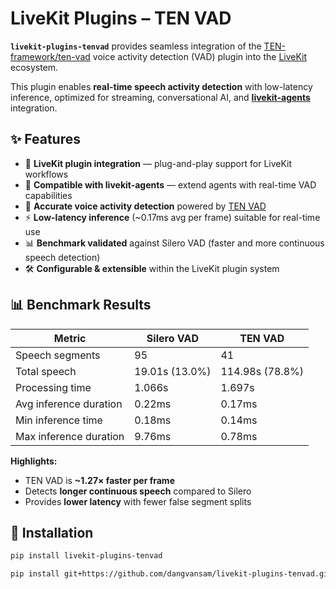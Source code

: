 # LiveKit Plugins – TEN VAD  

**`livekit-plugins-tenvad`** provides seamless integration of the [TEN-framework/ten-vad](https://github.com/TEN-framework/ten-vad) voice activity detection (VAD) plugin into the [LiveKit](https://github.com/livekit) ecosystem.  

This plugin enables **real-time speech activity detection** with low-latency inference, optimized for streaming, conversational AI, and **[livekit-agents](https://github.com/livekit/agents)** integration.  

## ✨ Features  
- 🔌 **LiveKit plugin integration** — plug-and-play support for LiveKit workflows  
- 🤖 **Compatible with livekit-agents** — extend agents with real-time VAD capabilities  
- 🎤 **Accurate voice activity detection** powered by [TEN VAD](https://github.com/TEN-framework/ten-vad)  
- ⚡ **Low-latency inference** (~0.17ms avg per frame) suitable for real-time use  
- 📊 **Benchmark validated** against Silero VAD (faster and more continuous speech detection)  
- 🛠️ **Configurable & extensible** within the LiveKit plugin system  

## 📊 Benchmark Results  

| Metric                  | Silero VAD                | TEN VAD                  |
|--------------------------|---------------------------|--------------------------|
| Speech segments          | 95                        | 41                       |
| Total speech             | 19.01s (13.0%)            | 114.98s (78.8%)          |
| Processing time          | 1.066s                    | 1.697s                   |
| Avg inference duration   | 0.22ms                    | 0.17ms                   |
| Min inference time       | 0.18ms                    | 0.14ms                   |
| Max inference duration   | 9.76ms                    | 0.78ms                   |

**Highlights:**  
- TEN VAD is **~1.27× faster per frame**  
- Detects **longer continuous speech** compared to Silero  
- Provides **lower latency** with fewer false segment splits  

## 🔧 Installation  

```bash
pip install livekit-plugins-tenvad
```

```bash
pip install git+https://github.com/dangvansam/livekit-plugins-tenvad.git
```